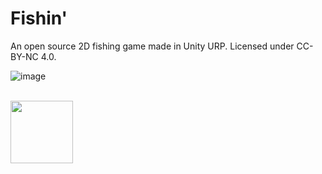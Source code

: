 # Fishin'
An open source 2D fishing game made in Unity URP. Licensed under CC-BY-NC 4.0.

![image](https://github.com/user-attachments/assets/24925323-96d8-4b59-bf97-3bd48d85f168)



<br>
<img src='https://github.com/user-attachments/assets/7b2b708b-8d0b-436d-a028-4338b8a70bd2' width="100px">
